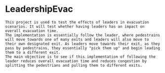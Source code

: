 # LeadershipEvac
 
    This project is used to test the effects of leaders in evacuation scenarios. It will test whether having leaders has an impact on overall evacuation time.
    The implementation is essentially follow the leader, where pedestrains will move towards one of many exits and leaders will also move to their own designated exit. As leaders move towards their exit, as they pass by pedestrains, they essentially "pick them up" and begin leading them to a different exit.
    The main objective is to see if this implementation of following the leader reduces overall evacuation time and reduces congestion by splitting the pedestrians and pulling them to different exits. 